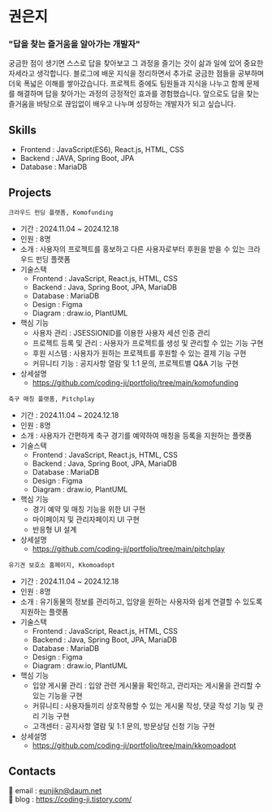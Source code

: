 # 권은지
### "답을 찾는 즐거움을 알아가는 개발자" 
궁금한 점이 생기면 스스로 답을 찾아보고 그 과정을 즐기는 것이 삶과 일에 있어 중요한 자세라고 생각합니다. 블로그에 배운 지식을 정리하면서 추가로 궁금한 점들을 공부하며 더욱 폭넓은 이해를 쌓아갔습니다. 프로젝트 중에도 팀원들과 지식을 나누고 함께 문제를 해결하며 답을 찾아가는 과정의 긍정적인 효과를 경험했습니다. 앞으로도 답을 찾는 즐거움을 바탕으로 끊임없이 배우고 나누며 성장하는 개발자가 되고 싶습니다.

## Skills
* Frontend  :  JavaScript(ES6), React.js, HTML, CSS 
* Backend   :  JAVA, Spring Boot, JPA 
* Database  :  MariaDB

## Projects
```
크라우드 펀딩 플랫폼, Komofunding
``` 
* 기간 : 2024.11.04 ~ 2024.12.18
* 인원 : 8명
* 소개 : 사용자의 프로젝트를 홍보하고 다른 사용자로부터 후원을 받을 수 있는 크라우드 펀딩 플랫폼
* 기술스택
  - Frontend : JavaScript, React.js, HTML, CSS
  - Backend : Java, Spring Boot, JPA, MariaDB
  - Database : MariaDB
  - Design : Figma
  - Diagram : draw.io, PlantUML
* 핵심 기능
  - 사용자 관리 : JSESSIONID를 이용한 사용자 세션 인증 관리
  - 프로젝트 등록 및 관리 : 사용자가 프로젝트를 생성 및 관리할 수 있는 기능 구현
  - 후원 시스템 : 사용자가 원하는 프로젝트를 후원할 수 있는 결제 기능 구현
  - 커뮤니티 기능 : 공지사항 열람 및 1:1 문의, 프로젝트별 Q&A 기능 구현
* 상세설명
  - https://github.com/coding-ji/portfolio/tree/main/komofunding

```
축구 매칭 플랫폼, Pitchplay
```
* 기간 : 2024.11.04 ~ 2024.12.18
* 인원 : 8명 
* 소개 : 사용자가 간편하게 축구 경기를 예약하여 매칭을 등록을 지원하는 플랫폼
* 기술스택
  - Frontend : JavaScript, React.js, HTML, CSS
  - Backend : Java, Spring Boot, JPA, MariaDB
  - Database : MariaDB
  - Design : Figma
  - Diagram : draw.io, PlantUML
* 핵심 기능
  - 경기 예약 및 매칭 기능을 위한 UI 구현
  - 마이페이지 및 관리자페이지 UI 구현
  - 반응형 UI 설계 
* 상세설명
  - https://github.com/coding-ji/portfolio/tree/main/pitchplay

```
유기견 보호소 홈페이지, Kkomoadopt 
```
* 기간 : 2024.11.04 ~ 2024.12.18
* 인원 : 8명 
* 소개 : 유기동물의 정보를 관리하고, 입양을 원하는 사용자와 쉽게 연결할 수 있도록 지원하는 플랫폼
* 기술스택
  - Frontend : JavaScript, React.js, HTML, CSS
  - Backend : Java, Spring Boot, JPA, MariaDB
  - Database : MariaDB
  - Design : Figma
  - Diagram : draw.io, PlantUML
* 핵심 기능
  - 입양 게시물 관리 : 입양 관련 게시물을 확인하고, 관리자는 게시물을 관리할 수 있는 기능을 구현
  - 커뮤니티 : 사용자들끼리 상호작용할 수 있는 게시물 작성, 댓글 작성 기능 및 관리 기능 구현
  - 고객센터 : 공지사항 열람 및 1:1 문의, 방문상담 신청 기능 구현
* 상세설명
  - https://github.com/coding-ji/portfolio/tree/main/kkomoadopt


## Contacts
📧 email : eunjikn@daum.net <br/>
📝 blog : https://coding-ji.tistory.com/
